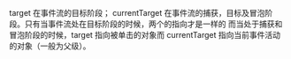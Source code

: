 target 在事件流的目标阶段；
currentTarget 在事件流的捕获，目标及冒泡阶段。只有当事件流处在目标阶段的时候，两个的指向才是一样的
而当处于捕获和冒泡阶段的时候，target 指向被单击的对象而 currentTarget 指向当前事件活动的对象（一般为父级）。